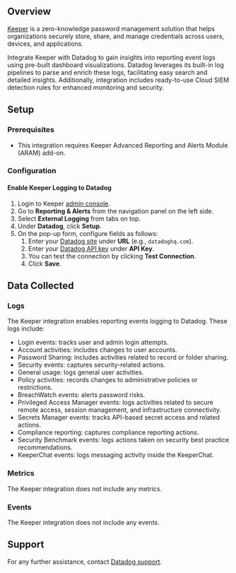 ## Overview

[Keeper][1] is a zero-knowledge password management solution that helps organizations securely store, share, and manage credentials across users, devices, and applications.

Integrate Keeper with Datadog to gain insights into reporting event logs using pre-built dashboard visualizations. Datadog leverages its built-in log pipelines to parse and enrich these logs, facilitating easy search and detailed insights. Additionally, integration includes ready-to-use Cloud SIEM detection rules for enhanced monitoring and security.

## Setup

### Prerequisites

- This integration requires Keeper Advanced Reporting and Alerts Module (ARAM) add-on.

### Configuration

#### Enable Keeper Logging to Datadog

1. Login to Keeper [admin console][2].
2. Go to **Reporting & Alerts** from the navigation panel on the left side.
3. Select **External Logging** from tabs on top.
4. Under **Datadog**, click **Setup**.
5. On the pop-up form, configure fields as follows:
      1. Enter your [Datadog site][4] under **URL** (e.g., `datadoghq.com`).
      2. Enter your [Datadog API key][5] under **API Key**.
      3. You can test the connection by clicking **Test Connection**.
      4. Click **Save**.

## Data Collected

### Logs

The Keeper integration enables reporting events logging to Datadog. These logs include:
- Login events: tracks user and admin login attempts.
- Account activities: includes changes to user accounts. 
- Password Sharing: includes activities related to record or folder sharing.
- Security events: captures security-related actions.
- General usage: logs general user activities.
- Policy activities: records changes to administrative policies or restrictions.
- BreachWatch events: alerts password risks.
- Privileged Access Manager events: logs activities related to secure remote access, session management, and infrastructure connectivity.
- Secrets Manager events: tracks API-based secret access and related actions.
- Compliance reporting: captures compliance reporting actions.
- Security Benchmark events: logs actions taken on security best practice recommendations.
- KeeperChat events: logs messaging activity inside the KeeperChat.


### Metrics

The Keeper integration does not include any metrics.

### Events

The Keeper integration does not include any events.

## Support

For any further assistance, contact [Datadog support][3].

[1]: https://www.keepersecurity.com/en_GB/enterprise.html
[2]: https://keepersecurity.com/en_GB/console/?#login
[3]: https://docs.datadoghq.com/help/
[4]: https://docs.datadoghq.com/getting_started/site/#access-the-datadog-site
[5]: https://docs.datadoghq.com/account_management/api-app-keys/#add-an-api-key-or-client-token
